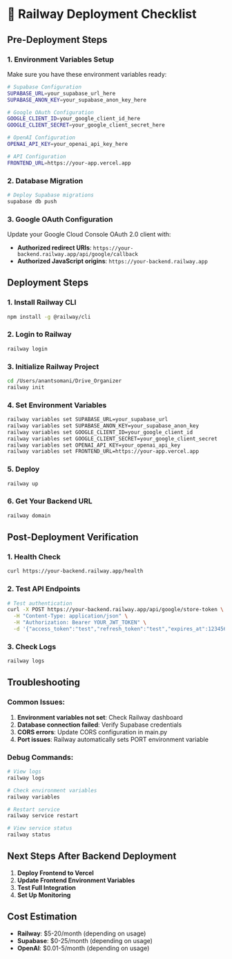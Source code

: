 # 🚀 Railway Deployment Checklist

## Pre-Deployment Steps

### 1. Environment Variables Setup
Make sure you have these environment variables ready:

```bash
# Supabase Configuration
SUPABASE_URL=your_supabase_url_here
SUPABASE_ANON_KEY=your_supabase_anon_key_here

# Google OAuth Configuration
GOOGLE_CLIENT_ID=your_google_client_id_here
GOOGLE_CLIENT_SECRET=your_google_client_secret_here

# OpenAI Configuration
OPENAI_API_KEY=your_openai_api_key_here

# API Configuration
FRONTEND_URL=https://your-app.vercel.app
```

### 2. Database Migration
```bash
# Deploy Supabase migrations
supabase db push
```

### 3. Google OAuth Configuration
Update your Google Cloud Console OAuth 2.0 client with:
- **Authorized redirect URIs**: `https://your-backend.railway.app/api/google/callback`
- **Authorized JavaScript origins**: `https://your-backend.railway.app`

## Deployment Steps

### 1. Install Railway CLI
```bash
npm install -g @railway/cli
```

### 2. Login to Railway
```bash
railway login
```

### 3. Initialize Railway Project
```bash
cd /Users/anantsomani/Drive_Organizer
railway init
```

### 4. Set Environment Variables
```bash
railway variables set SUPABASE_URL=your_supabase_url
railway variables set SUPABASE_ANON_KEY=your_supabase_anon_key
railway variables set GOOGLE_CLIENT_ID=your_google_client_id
railway variables set GOOGLE_CLIENT_SECRET=your_google_client_secret
railway variables set OPENAI_API_KEY=your_openai_api_key
railway variables set FRONTEND_URL=https://your-app.vercel.app
```

### 5. Deploy
```bash
railway up
```

### 6. Get Your Backend URL
```bash
railway domain
```

## Post-Deployment Verification

### 1. Health Check
```bash
curl https://your-backend.railway.app/health
```

### 2. Test API Endpoints
```bash
# Test authentication
curl -X POST https://your-backend.railway.app/api/google/store-token \
  -H "Content-Type: application/json" \
  -H "Authorization: Bearer YOUR_JWT_TOKEN" \
  -d '{"access_token":"test","refresh_token":"test","expires_at":1234567890}'
```

### 3. Check Logs
```bash
railway logs
```

## Troubleshooting

### Common Issues:
1. **Environment variables not set**: Check Railway dashboard
2. **Database connection failed**: Verify Supabase credentials
3. **CORS errors**: Update CORS configuration in main.py
4. **Port issues**: Railway automatically sets PORT environment variable

### Debug Commands:
```bash
# View logs
railway logs

# Check environment variables
railway variables

# Restart service
railway service restart

# View service status
railway status
```

## Next Steps After Backend Deployment

1. **Deploy Frontend to Vercel**
2. **Update Frontend Environment Variables**
3. **Test Full Integration**
4. **Set Up Monitoring**

## Cost Estimation
- **Railway**: $5-20/month (depending on usage)
- **Supabase**: $0-25/month (depending on usage)
- **OpenAI**: $0.01-5/month (depending on usage) 